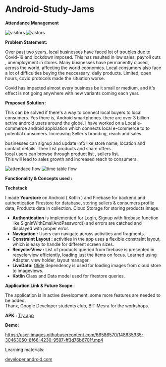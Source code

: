 # Android-Study-Jams

**Attendance Management**

![visitors](https://visitor-badge.glitch.me/badge?page_id=shadsheikh.attendancemanagment)
![vistors](https://visitor-badge.glitch.me/badge?page_id=yourstore) 

**Problem Statement:**

Over past two years, local businesses have faced lot of troubles due to Covid-19 and lockdown imposed. This has resulted in low sales, payroll cuts , unemployment in stores. 
Many businesses have permanently closed,  across the world, affecting the world economics. 
Local consumers also face a lot of difficulties buying the neccessary, daily products. Limited, open hours, covid protocols made the situation worse.


Covid has impacted almost every business be it small or medium, and it's effect is not going anywhere with new variants coming each year.

**Proposed Solution :**

This can be solved if there's a way to connect local buyers to local consumers. Yes there is, Android smartphones. there are over 3 billion active android users around the globe. I have worked on a Local e-commerce android applciation which connects local e-commerce to to potential consumers. Increasing Seller's branding, reach and sales. 

businesses can signup and  update info like store name, location and contact details. Then List products and share offers. 
<br>
local users can browse through product list , sellers list.  
This will lead to sales growth and increased reach to consumers. 

![attendace flow](https://user-images.githubusercontent.com/66586570/148637252-7dfb74ce-144b-4e94-9d0b-e915dd891194.jpg)
![time table flow](https://user-images.githubusercontent.com/66586570/148637258-5f99c0c0-97f0-4e7c-ba42-bb927df85309.jpg)

**Functionality & Concepts used :**

**Techstack**

I made **Yourstore** on Android ( Kotlin ) and Firebase for backend and authentication Firestore for database, storing sellers & consumers profile data, Products data in collection. Cloud Storage for storing products image. 

 - **Authentication** is implemented for Login, Signup with firebase function like SigninWithEmailAndPassword() and errors are catched and displayed with proper error.
 - **Navigation :** Users can navigate across activities and fragments.
 -  **Constraint Layout :**  activities in the app uses a flexible constraint layout, which is easy to handle for different screen sizes.
 - **RecyclerView :** List of products queried from firebase is presented in recyclerview efficiently, loading  just the items on focus. Learned using Adapter, view holder, layout manager.
 - **LiveData:** [Glide](https://github.com/bumptech/glide) dependency is used for loading images from cloud store to imageviews.
 -  **Kotlin** Class and Data model used for firestore queries.




**Application Link & Future Scope :**

The application is in active development, some more features are needed to be added.  
Thanx, Google Developer students club, BIT Mesra for the workshops. 

**APK :**   [Try app](https://github.com/Shad-Sheikh/Attendance-Managment/blob/main/APK/Attendance%20Managment.apk)

**Demo:**

https://user-images.githubusercontent.com/66586570/148635935-30463050-8f66-4230-9597-ff3d76b6701f.mp4





Learning materials: 

[developer.android.com](https://developer.android.com/courses/android-basics-kotlin/course)

